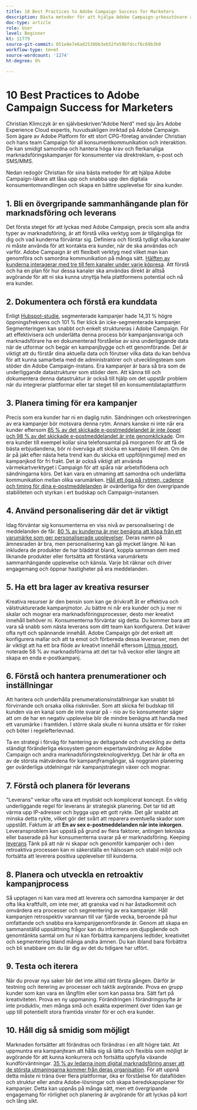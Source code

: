 ```yaml
---
title: 10 Best Practices to Adobe Campaign Success for Marketers
description: Bästa metoder för att hjälpa Adobe Campaign-yrkesutövare att låsa upp och snabba upp den digitala omvandlingen till konsumenter och få en bättre upplevelse för sina kunder.
doc-type: article
role: User
level: Beginner
kt: 11779
source-git-commit: 051e8e7e6ad2530bb3eb52fe59bfdccf6c69b3b0
workflow-type: tm+mt
source-wordcount: '1274'
ht-degree: 0%

---
```



# 10 Best Practices to Adobe Campaign Success for Marketers

Christian Klimczyk är en självbeskriven&quot;Adobe Nerd&quot; med sju års Adobe Experience Cloud expertis, huvudsakligen inriktad på Adobe Campaign. Som ägare av Adobe Platform för ett stort CPG-företag använder Christian och hans team Campaign för all konsumentkommunikation och interaktion. De kan smidigt samordna och hantera höga krav och flerkanaliga marknadsföringskampanjer för konsumenter via direktreklam, e-post och SMS/MMS.

Nedan redogör Christian för sina bästa metoder för att hjälpa Adobe Campaign-läkare att låsa upp och snabba upp den digitala konsumentomvandlingen och skapa en bättre upplevelse för sina kunder.


## 1. Bli en övergripande sammanhängande plan för marknadsföring och leverans

Det första steget för att lyckas med Adobe Campaign, precis som alla andra typer av marknadsföring, är att förstå vilka verktyg som är tillgängliga för dig och vad kunderna förväntar sig. Definiera och förstå tydligt vilka kanaler ni måste använda för att kontakta era kunder, när de ska användas och varför. Adobe Campaign är ett flexibelt verktyg med vilket man kan genomföra och samordna kommunikation på många sätt. [Hälften av kunderna interagerar med tre till fem kanaler under varje köpresa](https://www.mckinsey.com/capabilities/operations/our-insights/redefine-the-omnichannel-approach-focus-on-what-truly-matters). Att förstå och ha en plan för hur dessa kanaler ska användas direkt är alltså avgörande för att ni ska kunna utnyttja hela plattformens potential och nå era kunder.


## 2. Dokumentera och förstå era kunddata

Enligt [Hubspot-studie](https://www.linkedin.com/pulse/customer-segmentation-effective-b2b-business-industry-sabreen), segmenterade kampanjer hade 14,31 % högre öppningsfrekvens och 101 % fler klick än icke-segmenterade kampanjer. Segmenteringen kan snabbt och enkelt struktureras i Adobe Campaign. För att effektivisera och underlätta denna process bör kampanjansvariga och marknadsförare ha en dokumenterad förståelse av sina underliggande data när de utformar och begär en kampanjbygge och ett genomförande. Det är viktigt att du förstår dina aktuella data och förutser vilka data du kan behöva för att kunna samarbeta med de administratörer och utvecklingsteam som stöder din Adobe Campaign-instans. Era kampanjer är bara så bra som de underliggande datastrukturer som stöder dem. Att känna till och dokumentera denna datastruktur är också till hjälp om det uppstår problem när du integrerar plattformar eller tar steget till en konsumentdataplattform


## 3. Planera timing för era kampanjer

Precis som era kunder har ni en daglig rutin. Sändningen och orkestreringen av era kampanjer bör motsvara denna rytm. Annars kanske ni inte når era kunder eftersom [85 % av det skickade e-postmeddelandet är inte öppet och 98 % av det skickade e-postmeddelandet är inte genomklickade](https://www.validity.com/resource-center/state-of-email-2021/). Om era kunder till exempel kollar sina telefonsamtal på morgonen för att få de bästa erbjudandena, bör ni överväga att skicka en kampanj till dem. Om de är på jakt efter nästa heta trend kan du skicka ett uppföljningsmejl med en kampanjkod för fri frakt. Det är också viktigt att använda värmekartverktyget i Campaign för att spåra när arbetsflödena och sändningarna körs. Det kan vara en utmaning att samordna och underlätta kommunikation mellan olika varumärken. [Håll ett öga på rytmen, cadence och timing för dina e-postmeddelanden](https://experienceleaguecommunities.adobe.com/t5/adobe-campaign-classic-blogs/predictive-send-time-optimization-with-adobe-campaign/ba-p/561554) är ovärderliga för den övergripande stabiliteten och styrkan i ert budskap och Campaign-instansen.


## 4. Använd personalisering där det är viktigt

Idag förväntar sig konsumenterna en viss nivå av personalisering i de meddelanden de får. [80 % av kunderna är mer benägna att köpa från ett varumärke som ger personaliserade upplevelser](https://us.epsilon.com/power-of-me). Deras namn på ämnesraden är bra, men personalisering kan gå mycket längre. Ni kan inkludera de produkter de har bläddrat bland, koppla samman dem med liknande produkter eller fortsätta att förstärka varumärkets sammanhängande upplevelse och känsla. Varje bit räknar och driver engagemang och öppnar hastigheter på era meddelanden.


## 5. Ha ett bra lager av kreativa resurser

Kreativa resurser är den bensin som kan ge drivkraft åt er effektiva och välstrukturerade kampanjmotor. Ju bättre ni når era kunder och ju mer ni skalar och mognar era marknadsföringsprocesser, desto mer kreativt innehåll behöver ni. Konsumenterna förväntar sig detta. Du kommer bara att vara så snabb som nästa leverans som ditt team kan konfigurera. Det kräver ofta nytt och spännande innehåll. Adobe Campaign gör det enkelt att konfigurera mallar och att ta emot och förbereda dessa leveranser, men det är viktigt att ha ett bra flöde av kreativt innehåll eftersom [Litmus report](https://www.litmus.com/resources/state-of-email/), noterade 58 % av marknadsförarna att det tar två veckor eller längre att skapa en enda e-postkampanj.


## 6. Förstå och hantera prenumerationer och inställningar

Att hantera och underhålla prenumerationsinställningar kan snabbt bli förvirrande och orsaka olika risknivåer. Som att skicka fel budskap till kunden via en kanal som de inte svarar på - nio av tio konsumenter säger att om de har en negativ upplevelse blir de mindre benägna att handla med ett varumärke i framtiden. I större skala skulle ni kunna utsätta er för risker och böter i regelefterlevnad.

Ta en strategi i förväg för hantering av deltagande och utveckling av detta ständigt föränderliga ekosystem genom expertanvändning av Adobe Campaign och andra marknadsföringsteknologiverktyg. Det här är ofta en av de största mätvärdena för kampanjframgångar, så noggrann planering ger ovärderliga utdelningar när kampanjstrategin växer och mognar.


## 7. Förstå och planera för leverans

&quot;Leverans&quot; verkar ofta vara ett mystiskt och komplicerat koncept. En viktig underliggande regel för leverans är strategisk planering. Det tar tid att värma upp IP-adresser och bygga upp ett gott rykte. Det går snabbt att minska detta rykte, vilket gör det svårt att reparera eventuella skador som uppstått. Faktum är att **En av sex e-postmeddelanden når inte inkorgen**. Leveransproblem kan uppstå på grund av flera faktorer, antingen tekniska eller baserade på hur konsumenterna svarar på er marknadsföring. Keeping [leverans](https://business.adobe.com/products/campaign/email-deliverability.html) Tänk på att när ni skapar och genomför kampanjer och i den retroaktiva processen kan ni säkerställa en hälsosam och stabil miljö och fortsätta att leverera positiva upplevelser till kunderna.


## 8. Planera och utveckla en retroaktiv kampanjprocess

Så upptagen ni kan vara med att leverera och samordna kampanjer är det ofta lika kraftfullt, om inte mer, att granska vad ni har åstadkommit och omvärdera era processer och segmentering av era kampanjer. Håll kampanjen retrospektiv varannan till var fjärde vecka, beroende på hur omfattande och snabba era kampanjgenomförande är. Genom att skapa en sammanställd uppsättning frågor kan du informera om djupgående och genomtänkta samtal om hur ni kan förbättra kampanjens ledtider, kreativitet och segmentering bland många andra ämnen. Du kan ibland bara förbättra och bli snabbare om du lär dig av det du tidigare har utfört.



## 9. Testa och iterera

När du provar nya saker blir det inte alltid rätt första gången. Därför är testning och iterering av processer och taktik avgörande. Prova en grupp kunder som kan vara en långfilm eller som kan passa bra. Sätt fart på kreativiteten. Prova en ny uppmaning. Förändringen i förändringssyfte är inte produktiv, men många små och exakta experiment över tiden kan ge upp till potentiellt stora framtida vinster för er och era kunder.



## 10. Håll dig så smidig som möjligt

Marknaden fortsätter att förändras och förändras i en allt högre takt. Att uppmuntra era kampanjteam att hålla sig så lätta och flexibla som möjligt är avgörande för att kunna konkurrera och fortsätta uppfylla växande kundförväntningar. [35 % av ledarna inom digital marknadsföring anser att de största utmaningarna kommer från deras organisation](https://www.gartner.com/en/newsroom/press-releases/gartner-says-35--of-digital-marketing-leaders-believe-the-bigges). För att uppnå detta måste ni träna över flera plattformar, öka er förståelse för dataflöden och struktur eller andra Adobe-lösningar och skapa beredskapsplaner för kampanjer. Detta kan uppnås på många sätt, men ett övergripande engagemang för rörlighet och planering är avgörande för att lyckas på kort och lång sikt.
